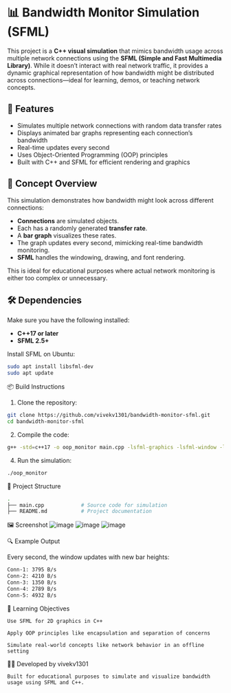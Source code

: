 # 📊 Bandwidth Monitor Simulation (SFML)

This project is a **C++ visual simulation** that mimics bandwidth usage across multiple network connections using the **SFML (Simple and Fast Multimedia Library)**. While it doesn’t interact with real network traffic, it provides a dynamic graphical representation of how bandwidth might be distributed across connections—ideal for learning, demos, or teaching network concepts.

## 🚀 Features

- Simulates multiple network connections with random data transfer rates
- Displays animated bar graphs representing each connection’s bandwidth
- Real-time updates every second
- Uses Object-Oriented Programming (OOP) principles
- Built with C++ and SFML for efficient rendering and graphics

## 🧠 Concept Overview

This simulation demonstrates how bandwidth might look across different connections:

- **Connections** are simulated objects.
- Each has a randomly generated **transfer rate**.
- A **bar graph** visualizes these rates.
- The graph updates every second, mimicking real-time bandwidth monitoring.
- **SFML** handles the windowing, drawing, and font rendering.

This is ideal for educational purposes where actual network monitoring is either too complex or unnecessary.

## 🛠️ Dependencies

Make sure you have the following installed:

- **C++17 or later**
- **SFML 2.5+**

Install SFML on Ubuntu:
```bash
sudo apt install libsfml-dev
sudo apt update
```

📦 Build Instructions

1. Clone the repository:
```bash
git clone https://github.com/vivekv1301/bandwidth-monitor-sfml.git
cd bandwidth-monitor-sfml
```

2. Compile the code:
```bash
g++ -std=c++17 -o oop_monitor main.cpp -lsfml-graphics -lsfml-window -lsfml-system ./oop_monitor
```

4. Run the simulation:
```bash
./oop_monitor
```
🧩 Project Structure
```bash
.
├── main.cpp            # Source code for simulation
├── README.md           # Project documentation
```
🖼️ Screenshot
![image](https://github.com/user-attachments/assets/e64e9044-be12-4434-aa1b-c7da05f6764c)
![image](https://github.com/user-attachments/assets/8763e47d-fbf3-4e21-aa0e-9d4ff2adb8ef)
![image](https://github.com/user-attachments/assets/6cd8e747-3f6a-4a23-9fb7-e7f1e3d5d58e)

🔍 Example Output

Every second, the window updates with new bar heights:
```bash
Conn-1: 3795 B/s
Conn-2: 4210 B/s
Conn-3: 1350 B/s
Conn-4: 2789 B/s
Conn-5: 4932 B/s
```
📘 Learning Objectives

    Use SFML for 2D graphics in C++

    Apply OOP principles like encapsulation and separation of concerns

    Simulate real-world concepts like network behavior in an offline setting

👨‍💻 Developed by vivekv1301

    Built for educational purposes to simulate and visualize bandwidth usage using SFML and C++.
    
